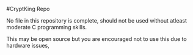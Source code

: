 #CryptKing Repo

No file in this repository is complete, should not be used without atleast moderate C programming skills.

This may be open source but you are encouraged not to use this due to hardware issues,
